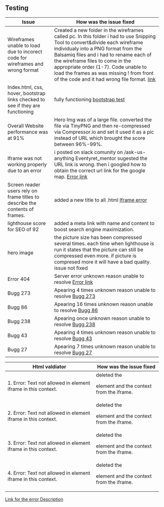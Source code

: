 ## Testing

**Issue**       |       **How was the issue fixed** 
----------------|-------------------------------------|
Wireframes unable to load due to incorect code for wireframes and wrong format | Created a new folder in the wireframes called pc. In this folder i had to use Snipping Tool to convert&divide each wireframe individualy into a PNG format from the Balsamiq files and i had to rename each of the wireframe files to come in the appropriate order (1-7). Code unable to load the frames as was missing ! from front of the code and it had wrong file format. [link](/assets/testings/PNG.PNG)
Index.html, css, hover, bootstrap links checked to see if they are functioning | fully functioning [bootstrap test](/assets/testings/links.PNG)
Overall Website performance was at 91% | Hero Img was of a large file. converted the file via TinyPNG and then re-compressed via Compressor.io and set it used it as a pic instead of URL which brought the score between 96%-99%.
Iframe was not working properly due to an error | i posted on slack comunity on /ask-us-anything Eventyret_mentor sugested the URL link is wrong. then i googled how to obtain the correct url link for the google map. [Error link](/assets/testings/error1-iframe.PNG)
Screen reader users rely on frame titles to describe the contents of frames. | added a new title to all .html [Iframe error](/assets/testings/html-iframe.PNG)
lighthouse score for SEO of 92 | added a meta link with name and content to boost search engine maximization.
hero image | the picture size has been compressed several times. each time when lighthouse is run it states that the picture can still be compressed even more. if picture is compresed more it will have a bad quality. issue not fixed
Error 404 | Server error unknown reason unable to resolve [Error link](/assets/testings/server-error.PNG)
Bugg 273 | Apearing 4 times unknown reason unable to resolve [Bugg 273](/assts/testings/bug273.PNG)
Bugg 86 | Apearing 16 times unknown reason unable to resolve [Bugg 86](/assts/testings/bugg86.PNG)
Bugg 238 | Apearing once unknown reason unable to resolve [Bugg 238](/assts/testings/bugg238.PNG)
Bugg 43 | Apearing 4 times unknown reason unable to resolve [Bugg 43](/assts/testings/bugg43.PNG)
Bugg 27 | Apearing 7 times unknown reason unable to resolve [Bugg 27](/assts/testings/bugg27.PNG)







**Html valdiator**  | **How was the issue fixed** 
--------------------|----------------------------|
1. Error: Text not allowed in element iframe in this context.| deleted the <p> element and the context from the iframe.
2. Error: Text not allowed in element iframe in this context. | deleted the <p> element and the context from the iframe.
3. Error: Text not allowed in element iframe in this context. | deleted the <p> element and the context from the iframe.
4. Error: Text not allowed in element iframe in this context. | deleted the <p> element and the context from the iframe.
[Link for the error Description](/assets/testings/html-classes.PNG)
